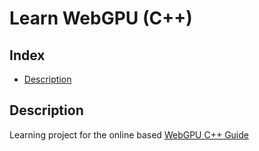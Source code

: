 # Learn WebGPU (C++)

## Index
- [Description](#description)

## Description

Learning project for the online based [WebGPU C++ Guide](https://eliemichel.github.io/LearnWebGPU/introduction.html#)

